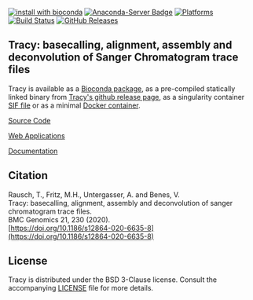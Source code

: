 [![install with bioconda](https://img.shields.io/badge/install%20with-bioconda-brightgreen.svg?style=flat-square)](http://bioconda.github.io/recipes/tracy/README.html)
[![Anaconda-Server Badge](https://anaconda.org/bioconda/tracy/badges/downloads.svg)](https://anaconda.org/bioconda/tracy)
[![Platforms](https://anaconda.org/bioconda/tracy/badges/platforms.svg)](https://anaconda.org/bioconda/tracy)
[![Build Status](https://travis-ci.org/gear-genomics/tracy.svg?branch=master)](https://travis-ci.org/gear-genomics/tracy)
[![GitHub Releases](https://img.shields.io/github/release/gear-genomics/tracy.svg)](https://github.com/gear-genomics/tracy/releases)


## Tracy: basecalling, alignment, assembly and deconvolution of Sanger Chromatogram trace files

Tracy is available as a [Bioconda package](https://anaconda.org/bioconda/tracy), as a pre-compiled statically linked binary from [Tracy's github release page](https://github.com/gear-genomics/tracy/releases), as a singularity container [SIF file](https://github.com/gear-genomics/tracy/releases) or as a minimal [Docker container](https://hub.docker.com/r/geargenomics/tracy/).

[Source Code](https://github.com/gear-genomics/tracy/)

[Web Applications](https://www.gear-genomics.com)

[Documentation](https://www.gear-genomics.com/docs/tracy/)

## Citation

Rausch, T., Fritz, M.H., Untergasser, A. and Benes, V.         
Tracy: basecalling, alignment, assembly and deconvolution of sanger chromatogram trace files.             
BMC Genomics 21, 230 (2020).             
[https://doi.org/10.1186/s12864-020-6635-8](https://doi.org/10.1186/s12864-020-6635-8)


License
-------
Tracy is distributed under the BSD 3-Clause license. Consult the accompanying [LICENSE](https://github.com/gear-genomics/tracy/blob/master/LICENSE) file for more details.
